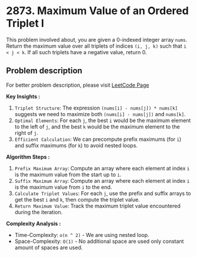 # 2873. Maximum Value of an Ordered Triplet I

This problem involved about, you are given a 0-indexed integer array `nums`.
Return the maximum value over all triplets of indices `(i, j, k)` such that `i < j < k`. If all such triplets have a negative value, return 0.

## Problem description

For better problem description, please visit [LeetCode Page](https://leetcode.com/problems/maximum-value-of-an-ordered-triplet-i/description/)

**Key Insights :**<br/>

1. `Triplet Structure`: The expression `(nums[i] - nums[j]) * nums[k]` suggests we need to maximize both `(nums[i] - nums[j])` and `nums[k]`.
2. `Optimal Elements`: For each `j`, the best `i` would be the maximum element to the left of `j`, and the best `k` would be the maximum element to the right of `j`.
3. `Efficient Calculation`: We can precompute prefix maximums (for `i`) and suffix maximums (for `k`) to avoid nested loops.

**Algorithm Steps :**<br/>

1. `Prefix Maximum Array`: Compute an array where each element at index `i` is the maximum value from the start up to `i`.
2. `Suffix Maximum Array`: Compute an array where each element at index `i` is the maximum value from `i` to the end.
3. `Calculate Triplet Values`: For each `j`, use the prefix and suffix arrays to get the best `i` and `k`, then compute the triplet value.
4. `Return Maximum Value`: Track the maximum triplet value encountered during the iteration.

**Complexity Analysis :**<br/>

-   Time-Complexity: `o(n ^ 2)` - We are using nested loop.
-   Space-Complexity: `O(1)` - No additional space are used only constant amount of spaces are used.
